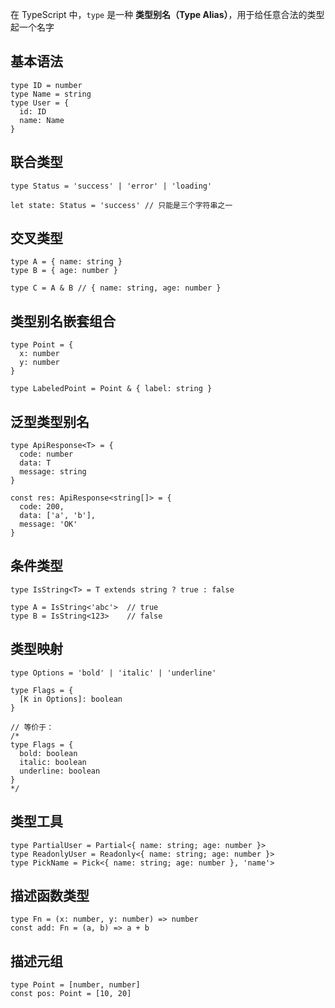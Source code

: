 在 TypeScript 中，`type` 是一种 **类型别名（Type Alias）**，用于给任意合法的类型起一个名字

## 基本语法

```
type ID = number
type Name = string
type User = {
  id: ID
  name: Name
}
```

## 联合类型

```
type Status = 'success' | 'error' | 'loading'

let state: Status = 'success' // 只能是三个字符串之一
```

## 交叉类型

```
type A = { name: string }
type B = { age: number }

type C = A & B // { name: string, age: number }
```

## 类型别名嵌套组合

```
type Point = {
  x: number
  y: number
}

type LabeledPoint = Point & { label: string }
```

## 泛型类型别名

```
type ApiResponse<T> = {
  code: number
  data: T
  message: string
}

const res: ApiResponse<string[]> = {
  code: 200,
  data: ['a', 'b'],
  message: 'OK'
}
```

## 条件类型

```
type IsString<T> = T extends string ? true : false

type A = IsString<'abc'>  // true
type B = IsString<123>    // false
```

## 类型映射

```
type Options = 'bold' | 'italic' | 'underline'

type Flags = {
  [K in Options]: boolean
}

// 等价于：
/*
type Flags = {
  bold: boolean
  italic: boolean
  underline: boolean
}
*/
```

## 类型工具

```
type PartialUser = Partial<{ name: string; age: number }>
type ReadonlyUser = Readonly<{ name: string; age: number }>
type PickName = Pick<{ name: string; age: number }, 'name'>
```

## 描述函数类型

```
type Fn = (x: number, y: number) => number
const add: Fn = (a, b) => a + b
```

## 描述元组

```
type Point = [number, number]
const pos: Point = [10, 20]
```